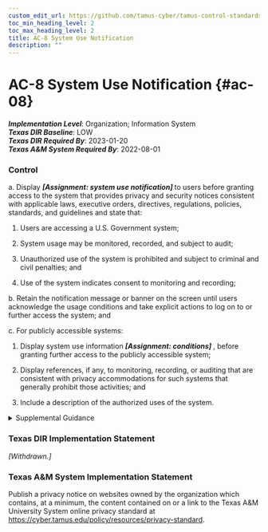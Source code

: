 ```yaml
---
custom_edit_url: https://github.com/tamus-cyber/tamus-control-standards/tree/main/content/tamus.edu/TAMUS_profile.xml
toc_min_heading_level: 2
toc_max_heading_level: 2
title: AC-8 System Use Notification
description: ""
---
```


# AC-8 System Use Notification {#ac-08}

_**Implementation Level**_: Organization; Information System\
_**Texas DIR Baseline**_: LOW\
_**Texas DIR Required By**_: 2023-01-20\
_**Texas A&M System Required By**_: 2022-08-01

### Control

a. Display <strong> <em>[Assignment: system use notification]</em> </strong> to users before granting access to the system that provides privacy and security notices consistent with applicable laws, executive orders, directives, regulations, policies, standards, and guidelines and state that:

1. Users are accessing a U.S. Government system;

2. System usage may be monitored, recorded, and subject to audit;

3. Unauthorized use of the system is prohibited and subject to criminal and civil penalties; and

4. Use of the system indicates consent to monitoring and recording;

b. Retain the notification message or banner on the screen until users acknowledge the usage conditions and take explicit actions to log on to or further access the system; and

c. For publicly accessible systems:

1. Display system use information <strong> <em>[Assignment: conditions]</em> </strong> , before granting further access to the publicly accessible system;

2. Display references, if any, to monitoring, recording, or auditing that are consistent with privacy accommodations for such systems that generally prohibit those activities; and

3. Include a description of the authorized uses of the system.

<details>
  <summary>Supplemental Guidance</summary>

System use notifications can be implemented using messages or warning banners displayed before individuals log in to systems. System use notifications are used only for access via logon interfaces with human users. Notifications are not required when human interfaces do not exist. Based on an assessment of risk, organizations consider whether or not a secondary system use notification is needed to access applications or other system resources after the initial network logon. Organizations consider system use notification messages or banners displayed in multiple languages based on organizational needs and the demographics of system users. Organizations consult with the privacy office for input regarding privacy messaging and the Office of the General Counsel or organizational equivalent for legal review and approval of warning banner content.

</details>

### Texas DIR Implementation Statement

<prop xmlns="http://csrc.nist.gov/ns/oscal/1.0" name="status" value="withdrawn">
               <em>[Withdrawn.]</em>
            </prop>
         

### Texas A&M System Implementation Statement

Publish a privacy notice on websites owned by the organization which contains, at a minimum, the content contained on or a link to the Texas A&M University System online privacy standard at <a xmlns="http://csrc.nist.gov/ns/oscal/1.0" href="https://cyber.tamus.edu/policy/resources/privacy-standard/">https://cyber.tamus.edu/policy/resources/privacy-standard</a>.

